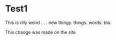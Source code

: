 # Test1
This is rilly weird . . . new thingy. things. words. bla.

This change was made on the site
